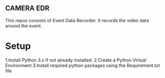 ## CAMERA EDR
This repos consists of Event Data Recorder. It records the video data around the event.

# Setup

1.Install Python 3.x if not already installed.
2.Create a Python Virtual Environment
3.Install required python packages using the Requirement.txt file
